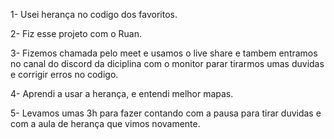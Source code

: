 1- Usei herança no codigo dos favoritos.

2- Fiz esse projeto com o Ruan.

3- Fizemos chamada pelo meet e usamos o live share e tambem entramos no canal do discord da diciplina com o monitor parar tirarmos umas duvidas e corrigir erros no codigo.

4- Aprendi a usar a herança, e entendi melhor mapas.

5- Levamos umas 3h para fazer contando com a pausa para tirar duvidas e com a aula de herança que vimos novamente.
